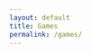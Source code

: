 ```yaml
---
layout: default
title: Games
permalink: /games/
---
```


<style>
  .games-container {
    display: flex;
    flex-direction: column;
    align-items: center;
    gap: 4rem;
    padding: 4rem 2rem;
  }

  .game-entry {
    width: 100%;
    max-width: 960px;
    opacity: 0;
    transform: translateY(40px);
    transition: opacity 1s ease, transform 1s ease;
  }

  .game-entry.visible {
    opacity: 1;
    transform: translateY(0);
  }

  .game-title {
    text-align: center;
    font-size: 2rem;
    font-weight: 600;
    margin-bottom: 1rem;
    color: #FFA500;
  }

  .game-video {
    width: 100%;
    aspect-ratio: 16/9;
    object-fit: cover;
    border-radius: 16px;
    box-shadow: 0 4px 12px rgba(0,0,0,0.5);
    cursor: pointer;
    transition: transform 0.3s;
  }

  .game-video:hover {
    transform: scale(1.01);
  }

  .tag-container {
    display: flex;
    flex-wrap: wrap;
    gap: 0.5rem;
    justify-content: center;
    margin-top: 1rem;
  }

  .tag {
    background-color: #333;
    color: #FFA500;
    font-size: 0.9rem;
    padding: 0.4rem 0.8rem;
    border-radius: 12px;
    font-weight: 500;
  }
</style>

<div class="games-container">

  <div class="game-entry" data-fade>
    <div class="game-title">Terminus</div>
    <a href="{{ '/games/terminus/' | relative_url }}">
      <video
        class="game-video"
        src="{{ '/assets/WEB_Terminus_Pres.mp4' | relative_url }}"
        muted
        loop
        preload="metadata"
        onmouseenter="this.play()"
        onmouseleave="this.pause()"
      ></video>
    </a>
    <div class="tag-container">
      <div class="tag">3rd Person</div>
      <div class="tag">Blueprint</div>
      <div class="tag">Game Jam</div>
    </div>
  </div>

  <div class="game-entry" data-fade>
    <div class="game-title">The Diig</div>
    <a href="{{ '/games/thediig/' | relative_url }}">
      <video
        class="game-video"
        src="{{ '/assets/WEB_TheDiig_Pres.mp4' | relative_url }}"
        muted
        loop
        preload="metadata"
        onmouseenter="this.play()"
        onmouseleave="this.pause()"
      ></video>
    </a>
    <div class="tag-container">
      <div class="tag">2.5D</div>
      <div class="tag">C++</div>
      <div class="tag">Puzzle</div>
    </div>
  </div>

  <div class="game-entry" data-fade>
    <div class="game-title">Squeaky</div>
    <a href="{{ '/games/squeaky/' | relative_url }}">
      <video
        class="game-video"
        src="{{ '/assets/WEB_Squeaky_Pres.mp4' | relative_url }}"
        muted
        loop
        preload="metadata"
        onmouseenter="this.play()"
        onmouseleave="this.pause()"
      ></video>
    </a>
    <div class="tag-container">
      <div class="tag">Side Scroller</div>
      <div class="tag">Solo Project</div>
      <div class="tag">Funny</div>
    </div>
  </div>

  <div class="game-entry" data-fade>
    <div class="game-title">Giggle</div>
    <a href="{{ '/games/giggle/' | relative_url }}">
      <video
        class="game-video"
        src="{{ '/assets/WEB_Giggle_Pres.mp4' | relative_url }}"
        muted
        loop
        preload="metadata"
        onmouseenter="this.play()"
        onmouseleave="this.pause()"
      ></video>
    </a>
    <div class="tag-container">
      <div class="tag">AI</div>
      <div class="tag">C++</div>
      <div class="tag">Maze</div>
    </div>
  </div>

</div>

<script>
  // Fade-in on scroll
  const fadeElements = document.querySelectorAll('[data-fade]');

  function handleFadeIn() {
    fadeElements.forEach(el => {
      const rect = el.getBoundingClientRect();
      const windowHeight = window.innerHeight || document.documentElement.clientHeight;
      if (rect.top < windowHeight - 100) {
        el.classList.add('visible');
      }
    });
  }

  window.addEventListener('scroll', handleFadeIn);
  window.addEventListener('load', handleFadeIn);
</script>

